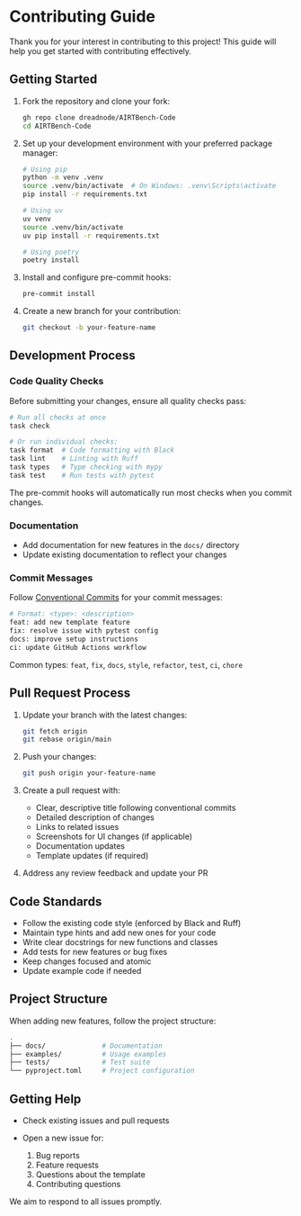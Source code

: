 # Contributing Guide

Thank you for your interest in contributing to this project! This guide will
help you get started with contributing effectively.

## Getting Started

1. Fork the repository and clone your fork:

   ```bash
   gh repo clone dreadnode/AIRTBench-Code
   cd AIRTBench-Code
   ```

1. Set up your development environment with your preferred package manager:

   ```bash
   # Using pip
   python -m venv .venv
   source .venv/bin/activate  # On Windows: .venv\Scripts\activate
   pip install -r requirements.txt

   # Using uv
   uv venv
   source .venv/bin/activate
   uv pip install -r requirements.txt

   # Using poetry
   poetry install
   ```

1. Install and configure pre-commit hooks:

   ```bash
   pre-commit install
   ```

1. Create a new branch for your contribution:

   ```bash
   git checkout -b your-feature-name
   ```

## Development Process

### Code Quality Checks

Before submitting your changes, ensure all quality checks pass:

```bash
# Run all checks at once
task check

# Or run individual checks:
task format  # Code formatting with Black
task lint    # Linting with Ruff
task types   # Type checking with mypy
task test    # Run tests with pytest
```

The pre-commit hooks will automatically run most checks when you commit changes.

### Documentation

- Add documentation for new features in the `docs/` directory
- Update existing documentation to reflect your changes

### Commit Messages

Follow [Conventional Commits](https://www.conventionalcommits.org/) for your
commit messages:

```bash
# Format: <type>: <description>
feat: add new template feature
fix: resolve issue with pytest config
docs: improve setup instructions
ci: update GitHub Actions workflow
```

Common types: `feat`, `fix`, `docs`, `style`, `refactor`, `test`, `ci`, `chore`

## Pull Request Process

1. Update your branch with the latest changes:

   ```bash
   git fetch origin
   git rebase origin/main
   ```

1. Push your changes:

   ```bash
   git push origin your-feature-name
   ```

1. Create a pull request with:

   - Clear, descriptive title following conventional commits
   - Detailed description of changes
   - Links to related issues
   - Screenshots for UI changes (if applicable)
   - Documentation updates
   - Template updates (if required)

1. Address any review feedback and update your PR

## Code Standards

- Follow the existing code style (enforced by Black and Ruff)
- Maintain type hints and add new ones for your code
- Write clear docstrings for new functions and classes
- Add tests for new features or bug fixes
- Keep changes focused and atomic
- Update example code if needed

## Project Structure

When adding new features, follow the project structure:

```bash
.
├── docs/              # Documentation
├── examples/          # Usage examples
├── tests/             # Test suite
└── pyproject.toml     # Project configuration
```

## Getting Help

- Check existing issues and pull requests
- Open a new issue for:

  1. Bug reports
  1. Feature requests
  1. Questions about the template
  1. Contributing questions

We aim to respond to all issues promptly.
